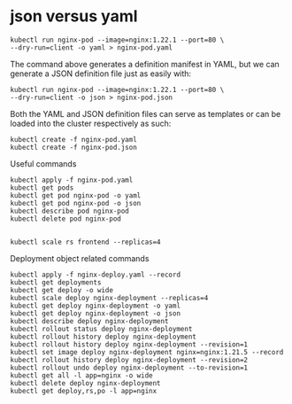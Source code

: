 # json versus yaml

```
kubectl run nginx-pod --image=nginx:1.22.1 --port=80 \
--dry-run=client -o yaml > nginx-pod.yaml
```

The command above generates a definition manifest in YAML, but we can generate a JSON definition file just as easily with:

```
kubectl run nginx-pod --image=nginx:1.22.1 --port=80 \
--dry-run=client -o json > nginx-pod.json
```

Both the YAML and JSON definition files can serve as templates or can be loaded into the cluster respectively as such:

```
kubectl create -f nginx-pod.yaml
kubectl create -f nginx-pod.json
```

Useful commands

```
kubectl apply -f nginx-pod.yaml
kubectl get pods
kubectl get pod nginx-pod -o yaml
kubectl get pod nginx-pod -o json
kubectl describe pod nginx-pod
kubectl delete pod nginx-pod


kubectl scale rs frontend --replicas=4
```

Deployment object related commands

```
kubectl apply -f nginx-deploy.yaml --record
kubectl get deployments
kubectl get deploy -o wide
kubectl scale deploy nginx-deployment --replicas=4
kubectl get deploy nginx-deployment -o yaml
kubectl get deploy nginx-deployment -o json
kubectl describe deploy nginx-deployment
kubectl rollout status deploy nginx-deployment
kubectl rollout history deploy nginx-deployment
kubectl rollout history deploy nginx-deployment --revision=1
kubectl set image deploy nginx-deployment nginx=nginx:1.21.5 --record
kubectl rollout history deploy nginx-deployment --revision=2
kubectl rollout undo deploy nginx-deployment --to-revision=1
kubectl get all -l app=nginx -o wide
kubectl delete deploy nginx-deployment
kubectl get deploy,rs,po -l app=nginx
```